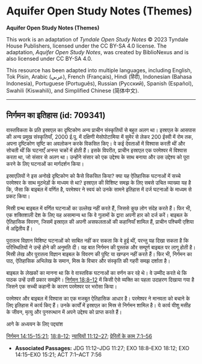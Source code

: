 # Aquifer Open Study Notes (Themes)

**Aquifer Open Study Notes (Themes)**

This work is an adaptation of *Tyndale Open Study Notes* © 2023 Tyndale House Publishers, licensed under the CC BY\-SA 4\.0 license. The adaptation, *Aquifer Open Study Notes*, was created by BiblioNexus and is also licensed under CC BY\-SA 4\.0\.

This resource has been adapted into multiple languages, including English, Tok Pisin, Arabic (عربي), French (Français), Hindi (हिंदी), Indonesian (Bahasa Indonesia), Portuguese (Português), Russian (Русский), Spanish (Español), Swahili (Kiswahili), and Simplified Chinese (简体中文).



--------------------------------

## निर्गमन का इतिहास (id: 709341)

वास्तविकता के प्रति इस्राएल का दृष्टिकोण अन्य प्राचीन संस्कृतियों से बहुत अलग था। इस्राएल के आसपास की अन्य प्रमुख संस्कृतियाँ, 2000 ई.पू. में दक्षिणी मेसोपोटामिया में सुमेर से लेकर 200 ईस्वी में रोम तक, अपना दृष्टिकोण सृष्टि का अवलोकन करके विकसित किए। वे कई देवताओं में विश्वास करती थीं और सोचती थीं कि घटनाएँ अनन्त चक्रों में होती हैं। इसके विपरीत, प्राचीन इस्राएल एक परमेश्वर में विश्वास करता था, जो संसार से अलग था। उन्होंने संसार को एक उद्देश्य के साथ बनाया और उस उद्देश्य को पूरा करने के लिए घटनाओं का मार्गदर्शन किया।

इस्राएलियों ने इस अनोखे दृष्टिकोण को कैसे विकसित किया? क्या यह ऐतिहासिक घटनाओं में सच्चे परमेश्वर के साथ मुठभेड़ों के माध्यम से था? इस्राएल की विशिष्ट समझ के लिए सबसे उचित व्याख्या यह है कि, जैसा कि बाइबल में वर्णित है, परमेश्वर ने स्वयं को उनके सामने इतिहास में दर्ज घटनाओं के माध्यम से प्रकट किया।

मिस्री ग्रन्थ बाइबल में वर्णित घटनाओं का उल्लेख नहीं करते हैं, जिससे कुछ लोग संदेह करते हैं। फिर भी, एक शक्तिशाली देश के लिए यह असामान्य था कि वे गुलामों के द्वारा अपनी हार को दर्ज करें। बाइबल के ऐतिहासिक विवरण, जिसमें इस्राएल की अपनी असफलताओं की कहानियाँ शामिल हैं, प्राचीन पश्चिमी एशिया में अद्वितीय हैं।

पुरातत्व विज्ञान विशिष्ट घटनाओं को साबित नहीं कर सकता कि वे हुई थीं, परन्तु यह दिखा सकता है कि परिस्थितियों ने उन्हें होने की अनुमति दी। यह बात निर्गमन की पुस्तक और सम्पूर्ण बाइबल पर लागू होती है। मिस्री लेख और पुरातत्व विज्ञान बाइबल के विवरण की पुष्टि या खण्डन नहीं करते हैं। फिर भी, निर्गमन का पाठ, ऐतिहासिक अभिलेख के समान, मिस्र के विचार और संस्कृति की गहरी समझ दर्शाता है।

बाइबल के लेखकों का मानना था कि वे वास्तविक घटनाओं का वर्णन कर रहे थे। वे उम्मीद करते थे कि पाठक उन्हें उसी प्रकार समझेंगे। [निर्गमन 18:8–12](https://ref.ly/Exod18:8-Exod18:12) में किसी ऐसे व्यक्ति का पहला उदाहरण दिखाया गया है जिसने एक सच्ची कहानी के कारण परमेश्वर पर भरोसा किया।

परमेश्वर और बाइबल में विश्वास का एक मजबूत ऐतिहासिक आधार है। परमेश्वर ने मानवता को बचाने के लिए इतिहास में कार्य किए हैं। उनके कार्यों में इस्राएल का मिस्र से निर्गमन शामिल है। ये कार्य यीशु मसीह के जीवन, मृत्यु और पुनरुत्थान में अपने उद्देश्य को प्राप्त करते हैं।

आगे के अध्ययन के लिए पद्द्यांश

[निर्गमन 14:15–15:21](https://ref.ly/Exod14:15-Exod15:21); [18:8–12](https://ref.ly/Exod18:8-Exod18:12); [न्यायियों 11:12–27](https://ref.ly/Judg11:12-Judg11:27); [प्रेरितों के काम 7:1–56](https://ref.ly/Acts7:1-Acts7:56)

* **Associated Passages:** JDG 11:12–JDG 11:27; EXO 18:8–EXO 18:12; EXO 14:15–EXO 15:21; ACT 7:1–ACT 7:56

